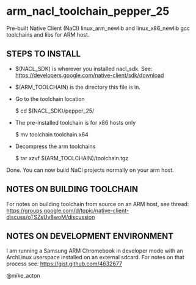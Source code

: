 arm_nacl_toolchain_pepper_25
============================
Pre-built Native Client (NaCl) linux_arm_newlib and linux_x86_newlib gcc toolchains and libs for ARM host.

STEPS TO INSTALL
----------------
* $(NACL_SDK) is wherever you installed nacl_sdk. See: https://developers.google.com/native-client/sdk/download
* $(ARM_TOOLCHAIN) is the directory this file is in.

* Go to the toolchain location

    $ cd $(NACL_SDK)/pepper_25/               

* The pre-installed toolchain is for x86 hosts only

    $ mv toolchain toolchain.x64              

* Decompress the arm toolchains 

    $ tar xzvf $(ARM_TOOLCHAIN)/toolchain.tgz 

Done. You can now build NaCl projects normally on your arm host.


NOTES ON BUILDING TOOLCHAIN
---------------------------
For notes on building toolchain from source on an ARM host, see thread: https://groups.google.com/d/topic/native-client-discuss/oTSZsUv8woM/discussion


NOTES ON DEVELOPMENT ENVIRONMENT
--------------------------------
I am running a Samsung ARM Chromebook in developer mode with an ArchLinux userspace installed on an external sdcard.
For notes on that process see: https://gist.github.com/4632677


@mike_acton
